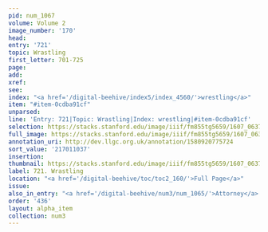 ```yaml
---
pid: num_1067
volume: Volume 2
image_number: '170'
head:
entry: '721'
topic: Wrastling
first_letter: 701-725
page:
add:
xref:
see:
index: "<a href='/digital-beehive/index5/index_4560/'>wrestling</a>"
item: "#item-0cdba91cf"
unparsed:
line: 'Entry: 721|Topic: Wrastling|Index: wrestling|#item-0cdba91cf'
selection: https://stacks.stanford.edu/image/iiif/fm855tg5659/1607_0637/984,1037,2728,303/full/0/default.jpg
full_image: https://stacks.stanford.edu/image/iiif/fm855tg5659/1607_0637/full/full/0/default.jpg
annotation_uri: http://dev.llgc.org.uk/annotation/1580920775724
sort_value: '217011037'
insertion:
thumbnail: https://stacks.stanford.edu/image/iiif/fm855tg5659/1607_0637/984,1037,600,180/250,/0/default.jpg
label: 721. Wrastling
location: "<a href='/digital-beehive/toc/toc2_160/'>Full Page</a>"
issue:
also_in_entry: "<a href='/digital-beehive/num3/num_1065/'>Attorney</a>|<a href='/digital-beehive/num3/num_1066/'>Indemnity</a>"
order: '436'
layout: alpha_item
collection: num3
---
```

